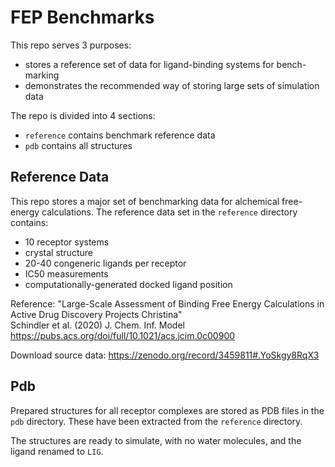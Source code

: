 
# FEP Benchmarks 

This repo serves 3 purposes:
- stores a reference set of data for ligand-binding systems for bench-marking
- demonstrates the recommended way of storing large sets of simulation data

The repo is divided into 4 sections:
- `reference` contains benchmark reference data 
- `pdb` contains all structures

## Reference Data

This repo stores a major set of benchmarking data for alchemical free-energy calculations. The reference data set in the `reference` directory contains:
 
- 10 receptor systems
- crystal structure
- 20-40 congeneric ligands per receptor
- IC50 measurements 
- computationally-generated docked ligand position 

Reference: 
"Large-Scale Assessment of Binding Free Energy Calculations in Active Drug Discovery Projects
Christina"   
Schindler et al. (2020) J. Chem. Inf. Model  
<https://pubs.acs.org/doi/full/10.1021/acs.jcim.0c00900>

Download source data: <https://zenodo.org/record/3459811#.YoSkgy8RqX3>

## Pdb

Prepared structures for all receptor complexes are stored as PDB files in the `pdb` directory. These have been extracted from the `reference` directory.

The structures are ready to simulate, with no water molecules, and the ligand renamed to `LIG`. 






